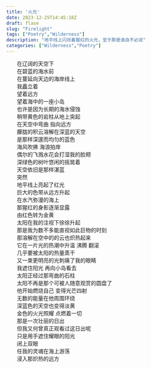 ```yaml
---
title: '火光'
date: 2023-12-25T14:45:18Z
draft: flase
slug: "Firelight"
tags: ["Poetry","Wilderness"]
description: "地平线上闪烁着猩红的火光，至于那是谁自不必说"
categories: ["Wilderness","Poetry"]
---
```

　　在辽阔的天空下  
　　在碧蓝的海水前   
　　在蔓延向天边的海岸线上  
　　我矗立着  
　　望着远方  
　　望着海中的一座小岛  
　　也许是因为长期的海水侵蚀  
　　稍带黄色的岩柱从地上突起  
　　在天空中弯曲 指向远方  
　　朦胧的积云溶解在深蓝的天空  
　　是那样深邃而均匀的蓝色  
　　海风吹拂 海浪拍岸   
　　偶尔的飞溅水花会打湿我的脸颊  
　　深绿色的树叶悠闲的摇晃着  
　　天空依旧是那样湛蓝  
　　突然  
　　地平线上亮起了红光  
　　巨大的色带从远方升起  
　　在水汽弥漫的海上  
　　那猩红的身影逐渐显露  
　　由红色转为金黄  
　　太阳在我的注视下徐徐升起  
　　那是我为数不多能直视如此巨物的时刻  
　　那溶解在空中的的云也炽热起来  
　　它在一片光的热潮中升温 沸腾 翻滚  
　　几乎要被太阳的热量蒸干  
　　又一束更明亮的光刺痛了我的眼睛  
　　我遮住阳光 再向小岛看去  
　　太阳正经过那弯曲的石柱  
　　太阳不再是那个可被人随意观赏的圆盘了  
　　他开始燃烧自己 变得光芒四射  
　　无数的能量在他周围环绕  
　　深蓝色的天空也变得淡黄  
　　金色的火光照耀 点燃着一切  
　　那是一次壮丽的日出  
　　但我又何曾真正观看过这日出呢  
　　只是用手遮住耀眼的阳光  
　　闭上双眼  
　　任我的灵魂在海上游荡  
　　浸入那炽热的远方  
　　
　　
　　
　　

